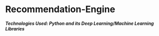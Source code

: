 # Recommendation-Engine

***Technologies Used: Python and its Deep Learning/Machine Learning Libraries***
